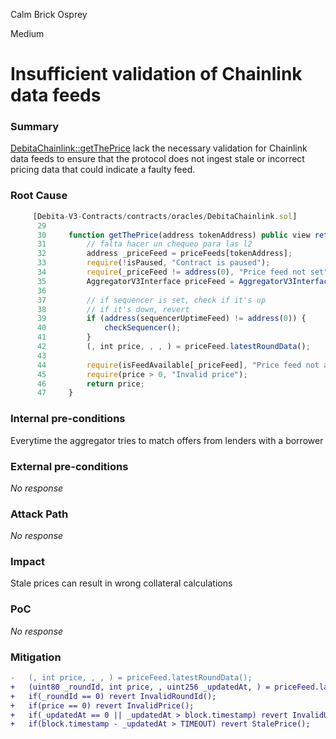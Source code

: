 Calm Brick Osprey

Medium

# Insufficient validation of Chainlink data feeds

### Summary

[DebitaChainlink::getThePrice](https://github.com/sherlock-audit/2024-11-debita-finance-v3/blob/main/Debita-V3-Contracts/contracts/oracles/DebitaChainlink.sol#L30-L47) lack the necessary validation for Chainlink data feeds to ensure that the protocol does not ingest stale or incorrect pricing data that could indicate a faulty feed.

### Root Cause


```javascript
     [Debita-V3-Contracts/contracts/oracles/DebitaChainlink.sol]
      29 
      30     function getThePrice(address tokenAddress) public view returns (int) {
      31         // falta hacer un chequeo para las l2
      32         address _priceFeed = priceFeeds[tokenAddress];
      33         require(!isPaused, "Contract is paused");
      34         require(_priceFeed != address(0), "Price feed not set");
      35         AggregatorV3Interface priceFeed = AggregatorV3Interface(_priceFeed);
      36 
      37         // if sequencer is set, check if it's up
      38         // if it's down, revert
      39         if (address(sequencerUptimeFeed) != address(0)) {
      40             checkSequencer();
      41         }
      42         (, int price, , , ) = priceFeed.latestRoundData();
      43 
      44         require(isFeedAvailable[_priceFeed], "Price feed not available");
      45         require(price > 0, "Invalid price");
      46         return price;
      47     }
```

### Internal pre-conditions

Everytime the aggregator tries to match offers from lenders with a borrower

### External pre-conditions

_No response_

### Attack Path

_No response_

### Impact

Stale prices can result in wrong collateral calculations 

### PoC

_No response_

### Mitigation

```diff
-   (, int price, , , ) = priceFeed.latestRoundData();
+   (uint80 _roundId, int price, , uint256 _updatedAt, ) = priceFeed.latestRoundData();
+   if(_roundId == 0) revert InvalidRoundId();
+   if(price == 0) revert InvalidPrice();
+   if(_updatedAt == 0 || _updatedAt > block.timestamp) revert InvalidUpdate();
+   if(block.timestamp - _updatedAt > TIMEOUT) revert StalePrice();
```